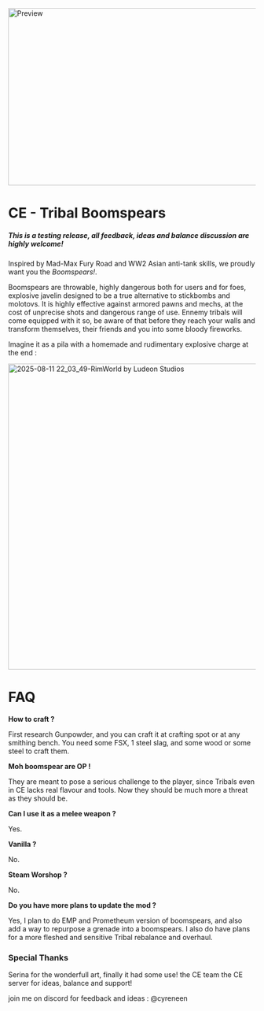 <img width="640" height="360" alt="Preview" src="https://github.com/user-attachments/assets/639debad-2b37-4bc5-9119-48ec0e14730b" />

# CE - Tribal Boomspears

##### *This is a testing release, all feedback, ideas and balance discussion are highly welcome!*

Inspired by Mad-Max Fury Road and WW2 Asian anti-tank skills, we proudly want you the *Boomspears!*. 

Boomspears are throwable, highly dangerous both for users and for foes, explosive javelin designed to be a true alternative to stickbombs and molotovs. 
It is highly effective against armored pawns and mechs, at the cost of unprecise shots and dangerous range of use. 
Ennemy tribals will come equipped with it so, be aware of that before they reach your walls and transform themselves, their friends and you into some bloody fireworks.

Imagine it as a pila with a homemade and rudimentary explosive charge at the end :

<img width="1183" height="621" alt="2025-08-11 22_03_49-RimWorld by Ludeon Studios" src="https://github.com/user-attachments/assets/ede033fa-d1ba-4eff-b2f7-4f7adef3756a" />


# FAQ 

**How to craft ?**

First research Gunpowder, and you can craft it at crafting spot or at any smithing bench.
You need some FSX, 1 steel slag, and some wood or some steel to craft them.

**Moh boomspear are OP !**

They are meant to pose a serious challenge to the player, since Tribals even in CE lacks real flavour and tools. Now they should be much more a threat as they should be.

**Can I use it as a melee weapon ?**

Yes.

**Vanilla ?**

No.

**Steam Worshop ?**

No.

**Do you have more plans to update the mod ?**

Yes, I plan to do EMP and Prometheum version of boomspears, and also add a way to repurpose a grenade into a boomspears.
I also do have plans for a more fleshed and sensitive Tribal rebalance and overhaul.

### Special Thanks

Serina for the wonderfull art, finally it had some use!
the CE team
the CE server for ideas, balance and support!

join me on discord for feedback and ideas : @cyreneen
